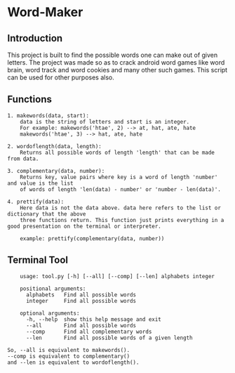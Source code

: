 # Word-Maker

## Introduction
This project is built to find the possible words one can make out of given letters. The project
was made so as to crack android word games like word brain, word track and word cookies and many other
such games. This script can be used for other purposes also.

## Functions
	
	1. makewords(data, start):
		data is the string of letters and start is an integer.
		For example: makewords('htae', 2) --> at, hat, ate, hate
		makewords('htae', 3) --> hat, ate, hate

	2. wordoflength(data, length):
		Returns all possible words of length 'length' that can be made from data.

	3. complementary(data, number):
		Returns key, value pairs where key is a word of length 'number' and value is the list
		of words of length 'len(data) - number' or 'number - len(data)'.

	4. prettify(data):
		Here data is not the data above. data here refers to the list or dictionary that the above
		three functions return. This function just prints everything in a good presentation on the terminal or interpreter.

		example: prettify(complementary(data, number))

## Terminal Tool
	
		usage: tool.py [-h] [--all] [--comp] [--len] alphabets integer

		positional arguments:
		  alphabets   Find all possible words
		  integer     Find all possible words

		optional arguments:
		  -h, --help  show this help message and exit
		  --all       Find all possible words
		  --comp      Find all complementary words
		  --len       Find all possible words of a given length

	So, --all is equivalent to makewords().
	--comp is equivalent to complementary()
	and --len is equivalent to wordoflength().
